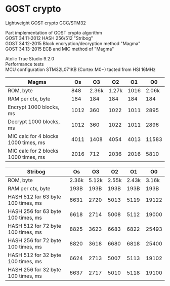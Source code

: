 # GOST crypto
Lightweight GOST crypto GCC/STM32

Part implementation of GOST crypto algorithm  
GOST 34.11-2012 HASH 256/512 "Stribog"  
GOST 34.12-2015 Block encryption/decryption method "Magma"  
GOST 34.13-2015 ECB and MIC method of "Magma"  

Atolic True Studio 9.2.0  
Performance tests  
MCU configuration STM32L071KB (Cortex M0+) tacted from HSI 16MHz  

| Magma									|	Os		|	O3		|	O2	 	|	O1		|	O0		|
|---------------------------------------|-----------|-----------|-----------|-----------|-----------|
| ROM, byte								|	848		|	2.36k	|	1.27k	|	1016	|	2.06k	|
| RAM per ctx, byte						|	184		|	184		|	184		|	184		|	184		|
| Encrypt 1000 blocks, ms				|	1012	|	360		|	1022	|	1011	|	2895	|
| Decrypt 1000 blocks, ms				|	1012	|	360		|	1022	|	1011	|	2896	|
| MIC calc for 4 blocks 1000 times, ms	|	4011	|	1408	|	4054	|	4013	|	11583	|
| MIC calc for 2 blocks 1000 times, ms	|	2016	|	712		|	2036	|	2016	|	5810	|

| Stribog								|	Os		|	O3		|	O2	 	|	O1		|	O0		|
|---------------------------------------|-----------|-----------|-----------|-----------|-----------|  
| ROM, byte								|	2.36k	|	5.12k	|	2.55k	|	2.43k	|	3.16k  |
| RAM per ctx, byte						|	193B	|	193B	|	193B	|	193B	|	193B	| 
| HASH 512 for 63 byte 100 times, ms	|	6631	|	2720	|	5013	|	5119	|	19122	|
| HASH 256 for 63 byte 100 times, ms	|	6618	|	2714	|	5008	|	5112	|	19000	|
| HASH 512 for 72 byte 100 times, ms	|	8825	|	3623	|	6683	|	6822	|	25493	|
| HASH 256 for 72 byte 100 times, ms	|	8820	|	3618	|	6680	|	6818	|	25400	|
| HASH 512 for 32 byte 100 times, ms	|	6624	|	2713	|	5007	|	5113	|	19102	|
| HASH 256 for 32 byte 100 times, ms	|	6637	|	2717	|	5010	|	5118	|	19100	|

